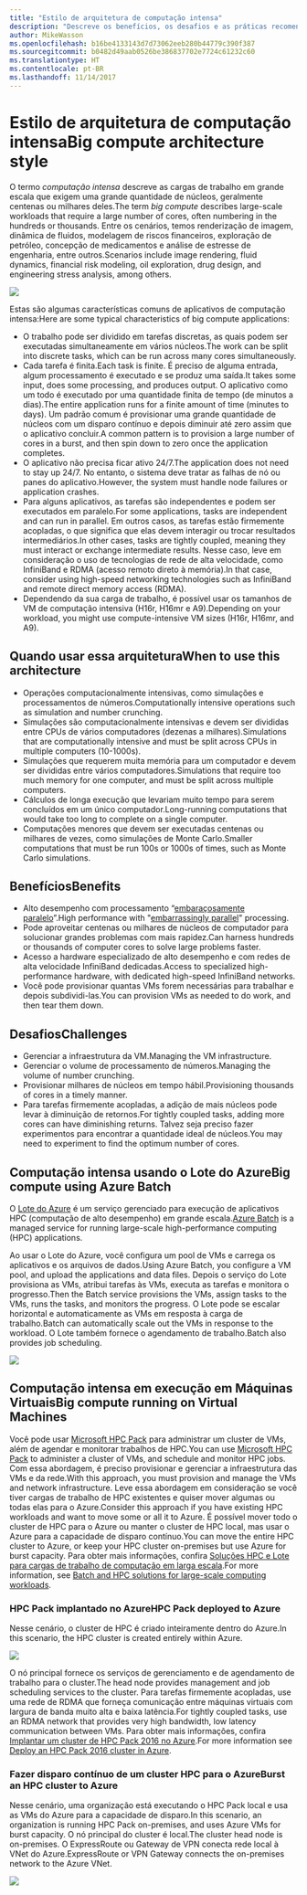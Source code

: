 ```yaml
---
title: "Estilo de arquitetura de computação intensa"
description: "Descreve os benefícios, os desafios e as práticas recomendadas para arquiteturas de computação intensa no Azure"
author: MikeWasson
ms.openlocfilehash: b16be4133143d7d73062eeb280b44779c390f387
ms.sourcegitcommit: b0482d49aab0526be386837702e7724c61232c60
ms.translationtype: HT
ms.contentlocale: pt-BR
ms.lasthandoff: 11/14/2017
---
```

# <a name="big-compute-architecture-style"></a><span data-ttu-id="6891d-103">Estilo de arquitetura de computação intensa</span><span class="sxs-lookup"><span data-stu-id="6891d-103">Big compute architecture style</span></span>

<span data-ttu-id="6891d-104">O termo *computação intensa* descreve as cargas de trabalho em grande escala que exigem uma grande quantidade de núcleos, geralmente centenas ou milhares deles.</span><span class="sxs-lookup"><span data-stu-id="6891d-104">The term *big compute* describes large-scale workloads that require a large number of cores, often numbering in the hundreds or thousands.</span></span> <span data-ttu-id="6891d-105">Entre os cenários, temos renderização de imagem, dinâmica de fluidos, modelagem de riscos financeiros, exploração de petróleo, concepção de medicamentos e análise de estresse de engenharia, entre outros.</span><span class="sxs-lookup"><span data-stu-id="6891d-105">Scenarios include image rendering, fluid dynamics, financial risk modeling, oil exploration, drug design, and engineering stress analysis, among others.</span></span>

![](./images/big-compute-logical.png)

<span data-ttu-id="6891d-106">Estas são algumas características comuns de aplicativos de computação intensa:</span><span class="sxs-lookup"><span data-stu-id="6891d-106">Here are some typical characteristics of big compute applications:</span></span>

- <span data-ttu-id="6891d-107">O trabalho pode ser dividido em tarefas discretas, as quais podem ser executadas simultaneamente em vários núcleos.</span><span class="sxs-lookup"><span data-stu-id="6891d-107">The work can be split into discrete tasks, which can be run across many cores simultaneously.</span></span>
- <span data-ttu-id="6891d-108">Cada tarefa é finita.</span><span class="sxs-lookup"><span data-stu-id="6891d-108">Each task is finite.</span></span> <span data-ttu-id="6891d-109">É preciso de alguma entrada, algum processamento é executado e se produz uma saída.</span><span class="sxs-lookup"><span data-stu-id="6891d-109">It takes some input, does some processing, and produces output.</span></span> <span data-ttu-id="6891d-110">O aplicativo como um todo é executado por uma quantidade finita de tempo (de minutos a dias).</span><span class="sxs-lookup"><span data-stu-id="6891d-110">The entire application runs for a finite amount of time (minutes to days).</span></span> <span data-ttu-id="6891d-111">Um padrão comum é provisionar uma grande quantidade de núcleos com um disparo contínuo e depois diminuir até zero assim que o aplicativo concluir.</span><span class="sxs-lookup"><span data-stu-id="6891d-111">A common pattern is to provision a large number of cores in a burst, and then spin down to zero once the application completes.</span></span> 
- <span data-ttu-id="6891d-112">O aplicativo não precisa ficar ativo 24/7.</span><span class="sxs-lookup"><span data-stu-id="6891d-112">The application does not need to stay up 24/7.</span></span> <span data-ttu-id="6891d-113">No entanto, o sistema deve tratar as falhas de nó ou panes do aplicativo.</span><span class="sxs-lookup"><span data-stu-id="6891d-113">However, the system must handle node failures or application crashes.</span></span>
- <span data-ttu-id="6891d-114">Para alguns aplicativos, as tarefas são independentes e podem ser executados em paralelo.</span><span class="sxs-lookup"><span data-stu-id="6891d-114">For some applications, tasks are independent and can run in parallel.</span></span> <span data-ttu-id="6891d-115">Em outros casos, as tarefas estão firmemente acopladas, o que significa que elas devem interagir ou trocar resultados intermediários.</span><span class="sxs-lookup"><span data-stu-id="6891d-115">In other cases, tasks are tightly coupled, meaning they must interact or exchange intermediate results.</span></span> <span data-ttu-id="6891d-116">Nesse caso, leve em consideração o uso de tecnologias de rede de alta velocidade, como InfiniBand e RDMA (acesso remoto direto à memória).</span><span class="sxs-lookup"><span data-stu-id="6891d-116">In that case, consider using high-speed networking technologies such as InfiniBand and remote direct memory access (RDMA).</span></span> 
- <span data-ttu-id="6891d-117">Dependendo da sua carga de trabalho, é possível usar os tamanhos de VM de computação intensiva (H16r, H16mr e A9).</span><span class="sxs-lookup"><span data-stu-id="6891d-117">Depending on your workload, you might use compute-intensive VM sizes (H16r, H16mr, and A9).</span></span>

## <a name="when-to-use-this-architecture"></a><span data-ttu-id="6891d-118">Quando usar essa arquitetura</span><span class="sxs-lookup"><span data-stu-id="6891d-118">When to use this architecture</span></span>

- <span data-ttu-id="6891d-119">Operações computacionalmente intensivas, como simulações e processamentos de números.</span><span class="sxs-lookup"><span data-stu-id="6891d-119">Computationally intensive operations such as simulation and number crunching.</span></span>
- <span data-ttu-id="6891d-120">Simulações são computacionalmente intensivas e devem ser divididas entre CPUs de vários computadores (dezenas a milhares).</span><span class="sxs-lookup"><span data-stu-id="6891d-120">Simulations that are computationally intensive and must be split across CPUs in multiple computers (10-1000s).</span></span>
- <span data-ttu-id="6891d-121">Simulações que requerem muita memória para um computador e devem ser divididas entre vários computadores.</span><span class="sxs-lookup"><span data-stu-id="6891d-121">Simulations that require too much memory for one computer, and must be split across multiple computers.</span></span>
- <span data-ttu-id="6891d-122">Cálculos de longa execução que levariam muito tempo para serem concluídos em um único computador.</span><span class="sxs-lookup"><span data-stu-id="6891d-122">Long-running computations that would take too long to complete on a single computer.</span></span>
- <span data-ttu-id="6891d-123">Computações menores que devem ser executadas centenas ou milhares de vezes, como simulações de Monte Carlo.</span><span class="sxs-lookup"><span data-stu-id="6891d-123">Smaller computations that must be run 100s or 1000s of times, such as Monte Carlo simulations.</span></span>

## <a name="benefits"></a><span data-ttu-id="6891d-124">Benefícios</span><span class="sxs-lookup"><span data-stu-id="6891d-124">Benefits</span></span>

- <span data-ttu-id="6891d-125">Alto desempenho com processamento “[embaraçosamente paralelo][embarrassingly-parallel]”.</span><span class="sxs-lookup"><span data-stu-id="6891d-125">High performance with "[embarrassingly parallel][embarrassingly-parallel]" processing.</span></span>
- <span data-ttu-id="6891d-126">Pode aproveitar centenas ou milhares de núcleos de computador para solucionar grandes problemas com mais rapidez.</span><span class="sxs-lookup"><span data-stu-id="6891d-126">Can harness hundreds or thousands of computer cores to solve large problems faster.</span></span>
- <span data-ttu-id="6891d-127">Acesso a hardware especializado de alto desempenho e com redes de alta velocidade InfiniBand dedicadas.</span><span class="sxs-lookup"><span data-stu-id="6891d-127">Access to specialized high-performance hardware, with dedicated high-speed InfiniBand networks.</span></span>
- <span data-ttu-id="6891d-128">Você pode provisionar quantas VMs forem necessárias para trabalhar e depois subdividi-las.</span><span class="sxs-lookup"><span data-stu-id="6891d-128">You can provision VMs as needed to do work, and then tear them down.</span></span> 

## <a name="challenges"></a><span data-ttu-id="6891d-129">Desafios</span><span class="sxs-lookup"><span data-stu-id="6891d-129">Challenges</span></span>

- <span data-ttu-id="6891d-130">Gerenciar a infraestrutura da VM.</span><span class="sxs-lookup"><span data-stu-id="6891d-130">Managing the VM infrastructure.</span></span>
- <span data-ttu-id="6891d-131">Gerenciar o volume de processamento de números.</span><span class="sxs-lookup"><span data-stu-id="6891d-131">Managing the volume of number crunching.</span></span> 
- <span data-ttu-id="6891d-132">Provisionar milhares de núcleos em tempo hábil.</span><span class="sxs-lookup"><span data-stu-id="6891d-132">Provisioning thousands of cores in a timely manner.</span></span>
- <span data-ttu-id="6891d-133">Para tarefas firmemente acopladas, a adição de mais núcleos pode levar à diminuição de retornos.</span><span class="sxs-lookup"><span data-stu-id="6891d-133">For tightly coupled tasks, adding more cores can have diminishing returns.</span></span> <span data-ttu-id="6891d-134">Talvez seja preciso fazer experimentos para encontrar a quantidade ideal de núcleos.</span><span class="sxs-lookup"><span data-stu-id="6891d-134">You may need to experiment to find the optimum number of cores.</span></span>

## <a name="big-compute-using-azure-batch"></a><span data-ttu-id="6891d-135">Computação intensa usando o Lote do Azure</span><span class="sxs-lookup"><span data-stu-id="6891d-135">Big compute using Azure Batch</span></span>

<span data-ttu-id="6891d-136">O [Lote do Azure][batch] é um serviço gerenciado para execução de aplicativos HPC (computação de alto desempenho) em grande escala.</span><span class="sxs-lookup"><span data-stu-id="6891d-136">[Azure Batch][batch] is a managed service for running large-scale high-performance computing (HPC) applications.</span></span>

<span data-ttu-id="6891d-137">Ao usar o Lote do Azure, você configura um pool de VMs e carrega os aplicativos e os arquivos de dados.</span><span class="sxs-lookup"><span data-stu-id="6891d-137">Using Azure Batch, you configure a VM pool, and upload the applications and data files.</span></span> <span data-ttu-id="6891d-138">Depois o serviço do Lote provisiona as VMs, atribui tarefas às VMs, executa as tarefas e monitora o progresso.</span><span class="sxs-lookup"><span data-stu-id="6891d-138">Then the Batch service provisions the VMs, assign tasks to the VMs, runs the tasks, and monitors the progress.</span></span> <span data-ttu-id="6891d-139">O Lote pode se escalar horizontal e automaticamente as VMs em resposta à carga de trabalho.</span><span class="sxs-lookup"><span data-stu-id="6891d-139">Batch can automatically scale out the VMs in response to the workload.</span></span> <span data-ttu-id="6891d-140">O Lote também fornece o agendamento de trabalho.</span><span class="sxs-lookup"><span data-stu-id="6891d-140">Batch also provides job scheduling.</span></span>

![](./images/big-compute-batch.png) 

## <a name="big-compute-running-on-virtual-machines"></a><span data-ttu-id="6891d-141">Computação intensa em execução em Máquinas Virtuais</span><span class="sxs-lookup"><span data-stu-id="6891d-141">Big compute running on Virtual Machines</span></span>

<span data-ttu-id="6891d-142">Você pode usar [Microsoft HPC Pack][hpc-pack] para administrar um cluster de VMs, além de agendar e monitorar trabalhos de HPC.</span><span class="sxs-lookup"><span data-stu-id="6891d-142">You can use [Microsoft HPC Pack][hpc-pack] to administer a cluster of VMs, and schedule and monitor HPC jobs.</span></span> <span data-ttu-id="6891d-143">Com essa abordagem, é preciso provisionar e gerenciar a infraestrutura das VMs e da rede.</span><span class="sxs-lookup"><span data-stu-id="6891d-143">With this approach, you must provision and manage the VMs and network infrastructure.</span></span> <span data-ttu-id="6891d-144">Leve essa abordagem em consideração se você tiver cargas de trabalho de HPC existentes e quiser mover algumas ou todas elas para o Azure.</span><span class="sxs-lookup"><span data-stu-id="6891d-144">Consider this approach if you have existing HPC workloads and want to move some or all it to Azure.</span></span> <span data-ttu-id="6891d-145">É possível mover todo o cluster de HPC para o Azure ou manter o cluster de HPC local, mas usar o Azure para a capacidade de disparo contínuo.</span><span class="sxs-lookup"><span data-stu-id="6891d-145">You can move the entire HPC cluster to Azure, or keep your HPC cluster on-premises but use Azure for burst capacity.</span></span> <span data-ttu-id="6891d-146">Para obter mais informações, confira [Soluções HPC e Lote para cargas de trabalho de computação em larga escala][batch-hpc-solutions].</span><span class="sxs-lookup"><span data-stu-id="6891d-146">For more information, see [Batch and HPC solutions for large-scale computing workloads][batch-hpc-solutions].</span></span>

### <a name="hpc-pack-deployed-to-azure"></a><span data-ttu-id="6891d-147">HPC Pack implantado no Azure</span><span class="sxs-lookup"><span data-stu-id="6891d-147">HPC Pack deployed to Azure</span></span>

<span data-ttu-id="6891d-148">Nesse cenário, o cluster de HPC é criado inteiramente dentro do Azure.</span><span class="sxs-lookup"><span data-stu-id="6891d-148">In this scenario, the HPC cluster is created entirely within Azure.</span></span>

![](./images/big-compute-iaas.png) 
 
<span data-ttu-id="6891d-149">O nó principal fornece os serviços de gerenciamento e de agendamento de trabalho para o cluster.</span><span class="sxs-lookup"><span data-stu-id="6891d-149">The head node provides management and job scheduling services to the cluster.</span></span> <span data-ttu-id="6891d-150">Para tarefas firmemente acopladas, use uma rede de RDMA que forneça comunicação entre máquinas virtuais com largura de banda muito alta e baixa latência.</span><span class="sxs-lookup"><span data-stu-id="6891d-150">For tightly coupled tasks, use an RDMA network that provides very high bandwidth, low latency communication between VMs.</span></span> <span data-ttu-id="6891d-151">Para obter mais informações, confira [Implantar um cluster de HPC Pack 2016 no Azure][deploy-hpc-azure].</span><span class="sxs-lookup"><span data-stu-id="6891d-151">For more information see [Deploy an HPC Pack 2016 cluster in Azure][deploy-hpc-azure].</span></span>

### <a name="burst-an-hpc-cluster-to-azure"></a><span data-ttu-id="6891d-152">Fazer disparo contínuo de um cluster HPC para o Azure</span><span class="sxs-lookup"><span data-stu-id="6891d-152">Burst an HPC cluster to Azure</span></span>

<span data-ttu-id="6891d-153">Nesse cenário, uma organização está executando o HPC Pack local e usa as VMs do Azure para a capacidade de disparo.</span><span class="sxs-lookup"><span data-stu-id="6891d-153">In this scenario, an organization is running HPC Pack on-premises, and uses Azure VMs for burst capacity.</span></span> <span data-ttu-id="6891d-154">O nó principal do cluster é local.</span><span class="sxs-lookup"><span data-stu-id="6891d-154">The cluster head node is on-premises.</span></span> <span data-ttu-id="6891d-155">O ExpressRoute ou Gateway de VPN conecta rede local à VNet do Azure.</span><span class="sxs-lookup"><span data-stu-id="6891d-155">ExpressRoute or VPN Gateway connects the on-premises network to the Azure VNet.</span></span>

![](./images/big-compute-hybrid.png) 


[batch]: /azure/batch/
[batch-hpc-solutions]: /azure/batch/batch-hpc-solutions
[deploy-hpc-azure]: /azure/virtual-machines/windows/hpcpack-2016-cluster
[embarrassingly-parallel]: https://en.wikipedia.org/wiki/Embarrassingly_parallel
[hpc-pack]: https://technet.microsoft.com/library/cc514029

 
